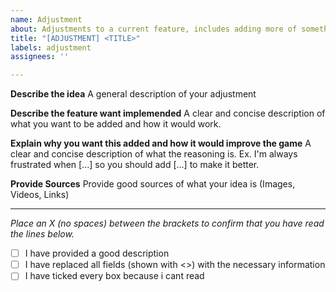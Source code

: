 ```yaml
---
name: Adjustment
about: Adjustments to a current feature, includes adding more of something
title: "[ADJUSTMENT] <TITLE>"
labels: adjustment
assignees: ''

---
```


**Describe the idea**
A general description of your adjustment

**Describe the feature want implemended**
A clear and concise description of what you want to be added and how it would work.

**Explain why you want this added and how it would improve the game**
A clear and concise description of what the reasoning is. Ex. I'm always frustrated when [...] so you should add [...] to make it better.

**Provide Sources**
Provide good sources of what your idea is (Images, Videos, Links)

---

*Place an X (no spaces) between the brackets to confirm that you have read the lines below.*
- [ ] I have provided a good description
- [ ] I have replaced all fields (shown with <>) with the necessary information
- [ ] I have ticked every box because i cant read
